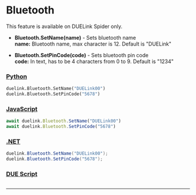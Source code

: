 # Bluetooth

This feature is available on DUELink Spider only.

- **Bluetooth.SetName(name)** - Sets bluetooth name <br>
**name:**  Bluetooth name, max character is 12. Default is "DUELink"

- **Bluetooth.SetPinCode(code)** - Sets bluetooth pin code  <br>
**code:** In text, has to be 4 characters from 0 to 9. Default is "1234"


### [Python](#tab/py)
```py
duelink.Bluetooth.SetName("DUELink00")
duelink.Bluetooth.SetPinCode("5678")
```

### [JavaScript](#tab/js)
```js
await duelink.Bluetooth.SetName("DUELink00")
await duelink.Bluetooth.SetPinCode("5678")
```

### [.NET](#tab/net)
```cs
duelink.Bluetooth.SetName("DUELink00");
duelink.Bluetooth.SetPinCode("5678");
```

### [DUE Script](#tab/due)
```

```
---